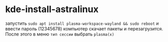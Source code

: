 # kde-install-astralinux

запустить ```sudo apt install plasma-workspace-wayland && sudo reboot``` и ввести пароль (12345678)
компьютер скачает пакеты и перезагрузится. 
После этого в меню ```тип сессии``` выбрать ```plasma(x)```
